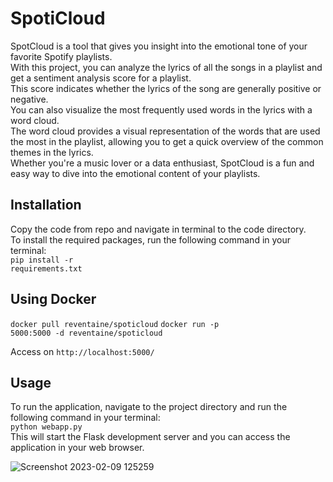 # SpotiCloud

SpotCloud is a tool that gives you insight into the emotional tone of your favorite Spotify playlists.<br>
With this project, you can analyze the lyrics of all the songs in a playlist and get a sentiment analysis score for a playlist.<br>
This score indicates whether the lyrics of the song are generally positive or negative.<br>
You can also visualize the most frequently used words in the lyrics with a word cloud.<br>
The word cloud provides a visual representation of the words that are used the most in the playlist,
allowing you to get a quick overview of the common themes in the lyrics.<br> 
Whether you're a music lover or a data enthusiast, SpotCloud is a fun and easy way to dive into the emotional
content of your playlists.<br>

## Installation

Copy the code from repo and navigate in terminal to the code directory.<br> To install the required packages, run the following command in your terminal:
<br><code>pip install -r requirements.txt</code>

## Using Docker

<code>docker pull reventaine/spoticloud</code>
<code>docker run -p 5000:5000 -d reventaine/spoticloud</code>

Access on <code>http://localhost:5000/</code>

## Usage

To run the application, navigate to the project directory and run the following command in your terminal: <br><code>python webapp.py</code> <br>
This will start the Flask development server and you can access the application in your web browser.

![Screenshot 2023-02-09 125259](https://user-images.githubusercontent.com/56644580/217774853-2ff1b29b-55ea-4af5-b2d8-a1ab50dc7f3e.jpg)
